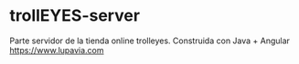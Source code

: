 # trollEYES-server
Parte servidor de la tienda online trolleyes. Construida con Java + Angular 
https://www.lupavia.com
